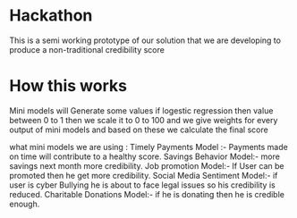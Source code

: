 # Hackathon
This is a semi working prototype of our solution that we are developing to produce a non-traditional credibility score 


# How this works 
Mini models will Generate some values if logestic regression then value between 0 to 1
then we scale it to 0 to 100 
and we give weights for every output of mini models 
and based on these we calculate the final score 

what mini models we are using :
Timely Payments Model :- Payments made on time will contribute to a healthy score.
Savings Behavior Model:- more savings next month more credibility.
Job promotion Model:- If User can be promoted then he get more credibility. 
Social Media Sentiment Model:- if user is cyber Bullying he is about to face legal issues so his credibility is reduced.
Charitable Donations Model:- if he is donating then he is credible enough.

